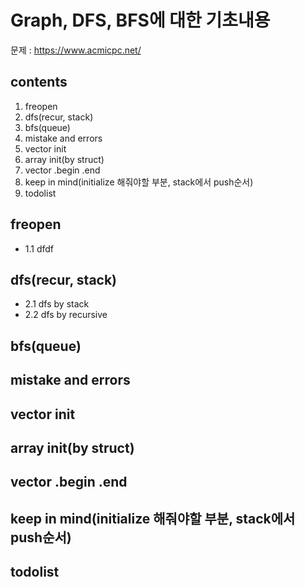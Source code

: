 # Graph, DFS, BFS에 대한 기초내용

문제 : <https://www.acmicpc.net/>

## contents

1. freopen
2. dfs(recur, stack)
3. bfs(queue)
4. mistake and errors
5. vector init
6. array init(by struct)
7. vector .begin .end
8. keep in mind(initialize 해줘야할 부분, stack에서 push순서)
9. todolist

## freopen

- 1.1 dfdf

## dfs(recur, stack)

- 2.1 dfs by stack
- 2.2 dfs by recursive

## bfs(queue)

## mistake and errors

## vector init

## array init(by struct)

## vector .begin .end

## keep in mind(initialize 해줘야할 부분, stack에서 push순서)

## todolist
  